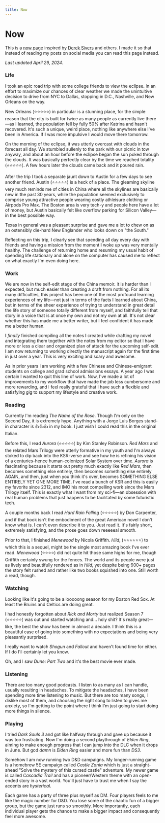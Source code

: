 ```yaml
---
title: Now
---
```

# Now

This is a [now page](https://nownownow.com/about) inspired by [Derek Sivers](https://sive.rs/nowff) and others. I made it so that instead of reading my posts on social media you can read this page instead.

*Last updated April 29, 2024.*

### Life

I took an epic road trip with some college friends to view the eclipse. In an effort to maximize our chances of clear weather we made the unintuitive decision to drive from NYC to Dallas, stopping in D.C., Nashville, and New Orleans on the way.

New Orleans (⭐️⭐️⭐️⭐️⭐️) in particular is a stunning place, for the simple reason that the city is built for twice as many people as currently live there—as I learned, the population fell by fully 50% after Katrina and hasn't recovered. It's such a unique, weird place, nothing like anywhere else I've been in America. If I was more impulsive I would move there tomorrow. 

On the morning of the eclipse, it was utterly overcast with clouds in the forecast all day. We stumbled sullenly to the park with our picnic in tow anyway, and about an hour before the eclipse began the sun poked through the clouds. It was basically perfectly clear by the time we reached totality (⭐️⭐️⭐️⭐️⭐️). A few hours later the clouds came back and it poured rain.

After the trip I took a separate jaunt down to Austin for a few days to see another friend. Austin (⭐️⭐️⭐️⭐️⭐️) is a heck of a place. The gleaming skyline very much reminds me of cities in China where all the skylines are basically new in the past 30 years, while the population seemed exclusively to comprise young attractive people wearing costly athleisure clothing or Airpods Pro Max. The Boston area is very tech-y and people here have a lot of money, but Austin basically felt like overflow parking for Silicon Valley—in the best possible way.

Texas in general was a pleasant surprise and gave me a lot to chew on as an ostensibly die-hard New Englander who looks down on "the South."

Reflecting on this trip, I clearly see that spending all day every day with friends and having a mission from the moment I woke up was very mentally healthy. The challenge of returning home and resuming my usual habit of spending life stationary and alone on the computer has caused me to reflect on what exactly I'm even doing here.

### Work

We are now in the self-edit stage of the China memoir. It is harder than I expected, but much easier than creating a draft from nothing. For all its many difficulties, this project has been one of the most profound learning experiences of my life—not just in terms of the facts I learned about China, but in terms of the sheer experience of trying to understand in great detail the life story of someone totally different from myself, and faithfully tell that story in a voice that is at once my own and not my own at all. It's not clear whether this has made me a better writer, but I feel confident it has made me a better human.

I _finally_ finished compiling all the notes I created while drafting my novel and integrating them together with the notes from my editor so that I have more or less a clear and organized plan of attack for the upcoming self-edit. I am now returning to working directly the manuscript again for the first time in just over a year. This is very exciting and scary and awesome.

As in prior years I am working with a few Chinese and Chinese-emigrant students on college and grad school admissions essays. A year ago I was certain I wanted to quit this line of work. Now, I've made a lot of improvements to my workflow that have made the job less cumbersome and more rewarding, and I feel really grateful that I have such a flexible and satisfying gig to support my lifestyle and creative work.

### Reading

Currently I'm reading _The Name of the Rose_. Though I'm only on the Second Day, it is extremely hype. Anything with a Jorge Luis Borges stand-in character is 👍👍👍 in my book. I just wish I could read this in the original Italian.

Before this, I read _Aurora_ (⭐️⭐️⭐️⭐️⭐️) by Kim Stanley Robinson. _Red Mars_ and the related Mars Trilogy were utterly formative in my youth and I'm always stoked to dip back into the KSR-verse and see how he is refining his vision of a centuries-hence human-colonized Solar System over time. _Aurora_ is fascinating because it starts out pretty much exactly like _Red Mars_, then becomes something else entirely, then becomes something else entirely AGAIN, and then, just when you think it's over, becomes SOMETHING ELSE ENTIRELY YET ONE MORE TIME. I've read a bunch of KSR and this is easily my favorite since 2312, and IMO his most compelling work since the Mars Trilogy itself. This is exactly what I want from my sci-fi—an obsession with real human problems that just happens to be facilitated by some futuristic tech.

A couple months back I read _Hard Rain Falling_ (⭐️⭐️⭐️⭐️⭐️) by Don Carpenter, and if that book isn't the embodiment of the great American novel I don't know what is. I can't even describe it to you. Just read it. It's fairly short, extremely satisfying, and the prose goes down reeeeeal smooth.

Prior to that, I finished _Menewood_ by Nicola Griffith. _Hild_, (⭐️⭐️⭐️⭐️⭐️⭐️) to which this is a sequel, might be the single most amazing book I've ever read. _Menewood_ (⭐️⭐️⭐️⭐️) did not quite hit those same highs for me, though Griffith certainly swung for the fences. The world and its people were just as lively and beautifully rendered as in _Hild_, yet despite being 900+ pages the story felt rushed and rather like two books squished into one. Still worth a read, though.

### Watching

Looking like it's going to be a looooong season for my Boston Red Sox. At least the Bruins and Celtics are doing great.

I had honestly forgotten about _Rick and Morty_ but realized Season 7 (⭐️⭐️⭐️⭐️⭐) was out and started watching and... holy shit? It's really great—like, the best the show has been in almost a decade. I think this is a beautiful case of going into something with no expectations and being very pleasantly surprised.

I really want to watch _Shogun_ and _Fallout_ and haven't found time for either. If I do I'll certainly let you know.

Oh, and I saw _Dune: Part Two_ and it's the best movie ever made.

### Listening

There are too many good podcasts. I listen to as many as I can handle, usually resulting in headaches. To mitigate the headaches, I have been spending more time listening to music. But there are too many songs, I dislike most of them, and choosing the right song to listen to gives me anxiety, so I'm getting to the point where I think I'm just going to start doing more things in silence.

### Playing

I tried _Dark Souls 3_ and got like halfway through and gave up because it was too frustrating. Now I'm doing a second playthrough of _Elden Ring_, aiming to make enough progress that I can jump into the DLC when it drops in June. But god _damn_ is _Elden Ring_ easier and more fun than _DS3_.

Somehow I am now running two D&D campaigns. My longer-running game is a homebrew 5E campaign called _Castle Zania_ which is just a straight-ahead "Solve the mystery of this cursed castle" adventure. My newer game is called _Cascadia Trail_ and has a pioneer/Western theme with an open-ended story in a vast world. You'll just have to trust me when I say the accents are _hysterical_.

Each game has a party of three plus myself as DM. Four players feels to me like the magic number for D&D. You lose some of the chaotic fun of a bigger group, but the game just runs so smoothly. More importantly, each individual player gets the chance to make a bigger impact and consequently feel more awesome.
